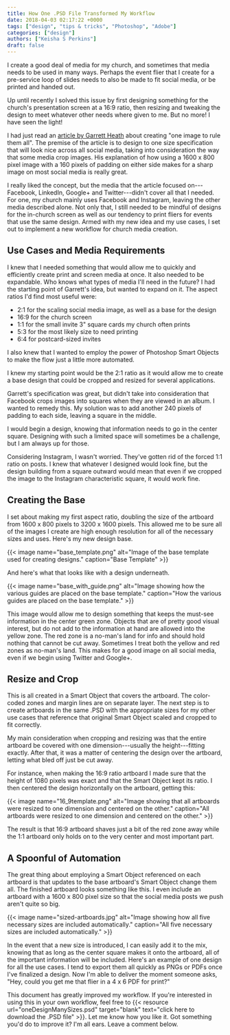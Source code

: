 ```yaml
---
title: How One .PSD File Transformed My Workflow
date: 2018-04-03 02:17:22 +0000
tags: ["design", "tips & tricks", "Photoshop", "Adobe"]
categories: ["design"]
authors: ["Keisha S Perkins"]
draft: false
---
```


I create a good deal of media for my church, and sometimes that media needs to be used in many ways. Perhaps the event flier that I create for a pre-service loop of slides needs to also be made to fit social media, or be printed and handed out. 

Up until recently I solved this issue by first designing something for the church's presentation screen at a 16:9 ratio, then resizing and tweaking the design to meet whatever other needs where given to me. But no more! I have seen the light!

I had just read an  <a href="https://blog.rackspace.com/image-size-specs-across-social-media" target="_blank">article by Garrett Heath</a> about creating "one image to rule them all". The premise of the article is to design to one size specification that will look nice across all social media,  taking into consideration the way that some media crop images. His explanation of how using a 1600 x 800 pixel image with a 160 pixels of padding on either side makes for a sharp image on most social media is really great.

I really liked the concept, but the media that the article focused on---Facebook, LinkedIn, Google+ and Twitter---didn't cover all that I needed. For one, my church mainly uses Facebook and Instagram, leaving the other media described alone. Not only that, I still needed to be mindful of designs for the in-church screen as well as our tendency to print fliers for events that use the same design. Armed with my new idea and my use cases, I set out to implement a new workflow for church media creation.

## Use Cases and Media Requirements

I knew that I needed something that would allow me to quickly and efficiently create print and screen media at once. It also needed to be expandable. Who knows what types of media I'll need in the future? I had the starting point of Garrett's idea, but wanted to expand on it. The aspect ratios I'd find most useful were:

- 2:1 for the scaling social media image, as well as a base for the design
- 16:9 for the church screen
- 1:1 for the small invite 3" square cards my church often prints
- 5:3 for the most likely size to need printing
- 6:4 for postcard-sized invites

I also knew that I wanted to employ the power of Photoshop Smart Objects to make the flow just a little more automated.

I knew my starting point would be the 2:1 ratio as it would allow me to create a base design that could be cropped and resized for several applications. 

Garrett's specification was great, but didn't take into consideration that Facebook crops images into squares when they are viewed in an album. I wanted to remedy this. My solution was to add another 240 pixels of padding to each side, leaving a square in the middle.  

I would begin a design, knowing that information needs to go in the center square. Designing with such a limited space will sometimes be a challenge, but I am always up for those. 

Considering Instagram, I wasn't worried. They've gotten rid of the forced 1:1 ratio on posts. I knew that whatever I designed would look fine, but the design building from a square outward would mean that even if we cropped the image to the Instagram characteristic square, it would work fine.

## Creating the Base

I set about making my first aspect ratio, doubling the size of the artboard from 1600 x 800 pixels to 3200 x 1600 pixels. This allowed me to be sure all of the images I create are high enough resolution for all of the necessary sizes and uses. Here's my new design base.

{{< image name="base_template.png" alt="Image of the base template used for creating designs." caption="Base Template" >}}

And here's what that looks like with a design underneath.

{{< image name="base_with_guide.png" alt="Image showing how the various guides are placed on the base template." caption="How the various guides are placed on the base template." >}}

This image would allow me to design something that keeps the must-see information in the center green zone. Objects that are of pretty good visual interest, but do not add to the information at hand are allowed into the yellow zone. The red zone is a no-man's land for info and should hold nothing that cannot be cut away. Sometimes I treat both the yellow and red zones as no-man's land. This makes for a good image on all social media, even if we begin using Twitter and Google+.


## Resize and Crop

This is all created in a Smart Object that covers the artboard. The color-coded zones and margin lines are on separate layer. The next step is to create artboards in the same .PSD with the appropriate sizes for my other use cases that reference that original Smart Object scaled and cropped to fit correctly. 

My main consideration when cropping and resizing was that the entire artboard be covered with one dimension---usually the height---fitting exactly. After that, it was a matter of centering the design over the artboard, letting what bled off just be cut away. 

For instance, when making the 16:9 ratio artboard I made sure that the height of 1080 pixels was exact and that the Smart Object kept its ratio. I then centered the design horizontally on the artboard, getting this:

{{< image name="16_9template.png" alt="Image showing that all artboards were resized to one dimension and centered on the other." caption="All artboards were resized to one dimension and centered on the other." >}}


The result is that 16:9 artboard shaves just a bit of the red zone away while the 1:1 artboard only holds on to the very center and most important part. 

## A Spoonful of Automation

The great thing about employing a Smart Object referenced on each artboard is that updates to the base artboard's Smart Object change them all. The finished artboard looks something like this. I even include an artboard with a 1600 x 800 pixel size so that the social media posts we push aren't quite so big.


{{< image name="sized-artboards.jpg" alt="Image showing how all five necessary sizes are included automatically." caption="All five necessary sizes are included automatically." >}}



In the event that a new size is introduced, I can easily add it to the mix, knowing that as long as the center square makes it onto the artboard, all of the important information will be included. Here's an example of one design for all the use cases. I tend to export them all quickly as PNGs or PDFs once I've finalized a design. Now I'm able to deliver the moment someone asks, "Hey, could you get me that flier in a 4 x 6 PDF for print?" 


This document has greatly improved my workflow. If you're interested in using this in your own workflow, feel free to  {{< resource url="oneDesignManySizes.psd" target="blank" text="click here to download the .PSD file" >}}. Let me know how you like it. Got something you'd do to improve it? I'm all ears. Leave a comment below.